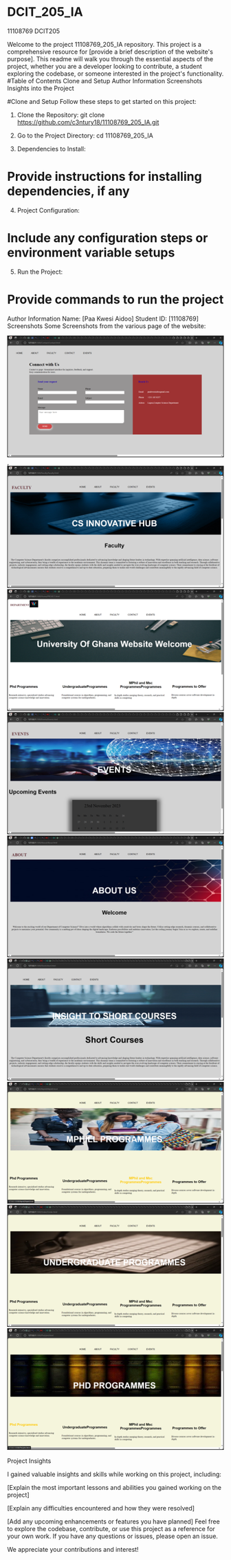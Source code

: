 # DCIT_205_IA

11108769
DCIT205

Welcome to the project 11108769_205_IA repository. This project is a comprehensive resource for [provide a brief description of the website's purpose]. This readme will walk you through the essential aspects of the project, whether you are a developer looking to contribute, a student exploring the codebase, or someone interested in the project's functionality.
#Table of Contents
Clone and Setup
Author Information
Screenshots
Insights into the Project


#Clone and Setup
Follow these steps to get started on this project:

1. Clone the Repository:
git clone https://github.com/c3ntury18/11108769_205_IA.git


2. Go to the Project Directory:
cd 11108769_205_IA

3. Dependencies to Install:
# Provide instructions for installing dependencies, if any

4.  Project Configuration:
# Include any configuration steps or environment variable setups


5. Run the Project:
# Provide commands to run the project



Author Information
Name: [Paa Kwesi Aidoo]
Student ID: [11108769]
Screenshots
Some Screenshots from the various page of the website:

![Contact Page](<images/Screenshot (17).png>), 
![Faculty Page](<images/Screenshot (23).png>)
![Home Page](<images/Screenshot (22).png>)
![Events Pge](<images/Screenshot (24).png>)
![About Page](<images/Screenshot (25).png>)
![Short cPage](<images/Screenshot (29).png>)
![Mphill Page](<images/Screenshot (28).png>)
![Undergraduate Page](<images/Screenshot (27).png>)
![PHD page](<images/Screenshot (26).png>)







Project Insights

I gained valuable insights and skills while working on this project, including:

[Explain the most important lessons and abilities you gained working on the project]

[Explain any difficulties encountered and how they were resolved]

[Add any upcoming enhancements or features you have planned]
Feel free to explore the codebase, contribute, or use this project as a reference for your own work. If you have any questions or issues, please open an issue.

We appreciate your contributions and interest!

